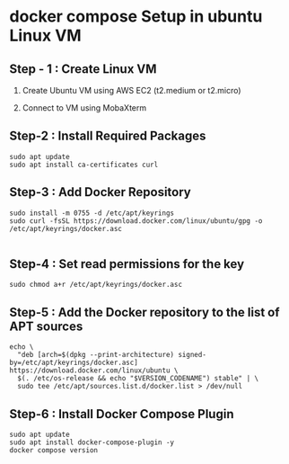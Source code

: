# docker compose Setup in ubuntu Linux VM #

## Step - 1 : Create Linux VM ##

1) Create Ubuntu VM using AWS EC2 (t2.medium or t2.micro) <br/>

3) Connect to VM using MobaXterm

## Step-2 : Install Required Packages ##

```
sudo apt update
sudo apt install ca-certificates curl
```

## Step-3 : Add Docker Repository ##
```
sudo install -m 0755 -d /etc/apt/keyrings
sudo curl -fsSL https://download.docker.com/linux/ubuntu/gpg -o /etc/apt/keyrings/docker.asc


```

## Step-4 : Set read permissions for the key ##
```
sudo chmod a+r /etc/apt/keyrings/docker.asc
```

## Step-5 :  Add the Docker repository to the list of APT sources ## 

```
echo \
  "deb [arch=$(dpkg --print-architecture) signed-by=/etc/apt/keyrings/docker.asc] https://download.docker.com/linux/ubuntu \
  $(. /etc/os-release && echo "$VERSION_CODENAME") stable" | \
  sudo tee /etc/apt/sources.list.d/docker.list > /dev/null

```

## Step-6 : Install Docker Compose Plugin ##

```
sudo apt update
sudo apt install docker-compose-plugin -y
docker compose version

```
